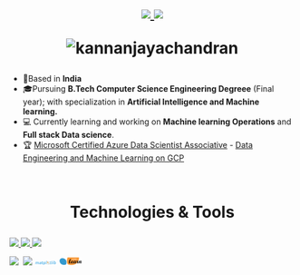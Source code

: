 <h1 align="center">
    
<p align="right">

<p align="center">
  <a href="https://twitter.com/kannanj362">
  <img src="https://skillicons.dev/icons?i=twitter" width="4%"/>
    <a href="https://www.linkedin.com/in/kannan-j-976502223/">
    <img src="https://skillicons.dev/icons?i=linkedin" width="4%"/>
  </a>
</p>
<img src="https://komarev.com/ghpvc/?username=kannanjayachandran&label=Profile%20views&color=0e75b6&style=flat"alt="kannanjayachandran"/> </p>
</h1>

- 📍Based in **India**
- 🎓Pursuing **B.Tech Computer Science Engineering Degreee** (Final year); with specialization in **Artificial Intelligence and Machine learning.** 
- 💻 Currently learning and working on **Machine learning Operations** and **Full stack Data science**. 
- 🏆 [Microsoft Certified Azure Data Scientist Associative](https://www.credly.com/badges/326e81e7-08bd-4059-8029-79bcae461534/public_url) - [Data Engineering and Machine Learning on GCP](https://coursera.org/share/720afb1a2a850ced564f75aab7f1a945)
    
<br>
 
<h1 align="center" >

Technologies & Tools 

</h1>

 <p>
  <a href="https://github.com/kannanjayachandran">
    <img src="https://skillicons.dev/icons?i=c,cpp,java,python,js,ts,go" />
  </a>

<a href="https://github.com/kannanjayachandran">
    <img src="https://skillicons.dev/icons?i=pytorch,tensorflow,flask,django,linux,git" />
  </a>

  <a href="https://github.com/kannanjayachandran">
    <img src="https://skillicons.dev/icons?i=docker,mongodb,mysql,azure,gcp,html,css,bootstrap,react,vite,nextjs,nodejs,express" />
</a>

    
[<img src="https://github.com/get-icon/geticon/blob/master/icons/numpy-icon.svg" width="4%"/>](https://numpy.org/doc/)
&nbsp;[<img src="https://raw.githubusercontent.com/get-icon/geticon/master/icons/pandas-icon.svg" width="3%"/>](https://pandas.pydata.org/)&nbsp;[<img src="./logo_dark.svg" width="8%"/>](https://matplotlib.org/stable/)&nbsp;[<img src="./scikit-learn-logo-small.png" width="8%"/>](https://scikit-learn.org/stable/)&nbsp;<a href="https://github.com/kannanjayachandran">



